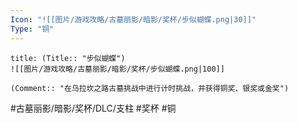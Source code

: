 ```yaml
---
Icon: "![[图片/游戏攻略/古墓丽影/暗影/奖杯/步似蝴蝶.png|30]]"
Type: "铜"
---
```

```ad-common-bronze-trophy
title: (Title:: "步似蝴蝶")
![[图片/游戏攻略/古墓丽影/暗影/奖杯/步似蝴蝶.png|100]]

(Comment:: "在乌拉坎之路古墓挑战中进行计时挑战，并获得铜奖、银奖或金奖")
```

#古墓丽影/暗影/奖杯/DLC/支柱 #奖杯 #铜
